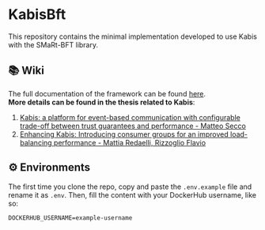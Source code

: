 # KabisBft

This repository contains the minimal implementation developed to use Kabis with the SMaRt-BFT library.

## 📚 Wiki
The full documentation of the framework can be found [here](https://github.com/Galaxarum/KabisBft/wiki).  
**More details can be found in the thesis related to Kabis**:
1. [Kabis: a platform for event-based communication with configurable trade-off between trust guarantees and performance - Matteo Secco](https://hdl.handle.net/10589/197654)
2. [Enhancing Kabis: Introducing consumer groups for an improved load-balancing performance - Mattia Redaelli, Rizzoglio Flavio](https://hdl.handle.net/10589/210594)

## ⚙️ Environments

The first time you clone the repo, copy and paste the `.env.example` file and rename it as `.env`. Then, fill the
content with your DockerHub username, like so:

```shell 
DOCKERHUB_USERNAME=example-username
```
